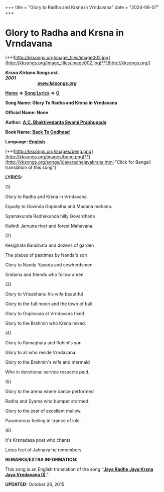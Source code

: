 +++
title = "Glory to Radha and Krsna in Vrndavana"
date = "2024-08-07"
+++

# Glory to Radha and Krsna in Vrndavana
[**![http://kksongs.org/image_files/image002.jpg](http://kksongs.org/image_files/image002.jpg)**](http://kksongs.org/)

**_Krsna Kirtana Songs est. 2001_**                                                                                                                                                 **_www.kksongs.org_**

**[Home](http://kksongs.org/)** **⇒** **[Song Lyrics](http://kksongs.org/lyrics.html)** **⇒** **[G](http://kksongs.org/songs/song_g.html)**

**Song Name: Glory To Radha and Krsna in Vrndavana**

**Official Name: None**

**Author:** [**A.C. Bhaktivedanta Swami Prabhupada**](http://kksongs.org/authors/list/acbsp.html)

**Book Name:** **[Back To Godhead](http://kksongs.org/authors/literature/btg.html)**

**Language:** [**English**](http://kksongs.org/language/list/english.html)

[**![http://kksongs.org/images/beng.png](http://kksongs.org/images/beng.png)**](http://kksongs.org/songs/j/jayaradhejayakrsna.html "Click for Bengali translation of this song")

**LYRICS:**

(1)

Glory to Radha and Krsna in Vrndavana

Equally to Govinda Gopinatha and Madana mohana.

Syamakunda Radhakunda hilly Govardhana

Kalindi Jamuna river and forest Mahavana.

(2)

Kesighata Bansibata and dozens of garden

The places of pastimes by Nanda's son

Glory to Nanda Yasoda and cowherdsmen

Sridama and friends who follow amen.

(3)

Glory to Vrisabhanu his wife beautiful

Glory to the full moon and the town of bull.

Glory to Gopisvara at Vrndavana fixed

Glory to the Brahmin who Krsna mixed.

(4)

Glory to Ramaghata and Rohini's son

Glory to all who reside Vrndavana.

Glory to the Brahmin's wife and mermaid

Who in devotional service respects paid.

(5)

Glory to the arena where dance performed

Radha and Syama who bumper stormed.

Glory to the zest of excellent mellow.

Paramorous feeling in-trance of kilo.

(6)

It's Krsnadasa poet who chants

Lotus feet of Jahnava he remembers.

**REMARKS/EXTRA INFORMATION:**

This song is an English translation of the song “**[Jaya Radhe Jaya Krsna Jaya Vrndavana (I)](http://kksongs.org/songs/j/jayaradhejayakrsna.html)**.”

**UPDATED:** October 26, 2015